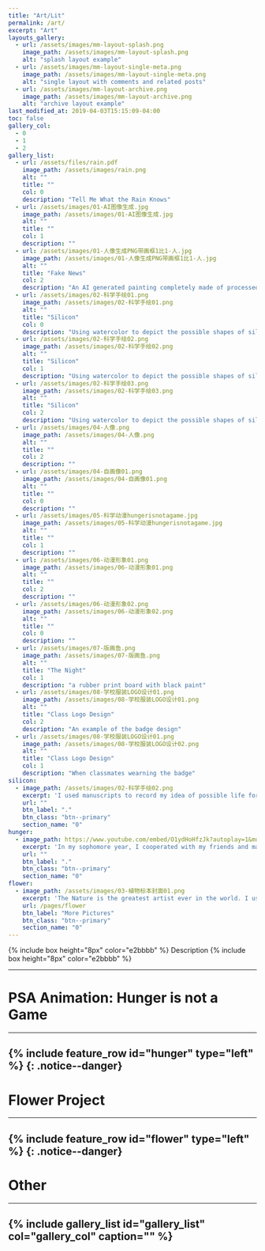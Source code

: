 ```yaml
---
title: "Art/Lit"
permalink: /art/
excerpt: "Art"
layouts_gallery:
  - url: /assets/images/mm-layout-splash.png
    image_path: /assets/images/mm-layout-splash.png
    alt: "splash layout example"
  - url: /assets/images/mm-layout-single-meta.png
    image_path: /assets/images/mm-layout-single-meta.png
    alt: "single layout with comments and related posts"
  - url: /assets/images/mm-layout-archive.png
    image_path: /assets/images/mm-layout-archive.png
    alt: "archive layout example"
last_modified_at: 2019-04-03T15:15:09-04:00
toc: false
gallery_col:
  - 0
  - 1
  - 2
gallery_list:
  - url: /assets/files/rain.pdf
    image_path: /assets/images/rain.png
    alt: ""
    title: ""
    col: 0
    description: "Tell Me What the Rain Knows"
  - url: /assets/images/01-AI图像生成.jpg
    image_path: /assets/images/01-AI图像生成.jpg
    alt: ""
    title: ""
    col: 1
    description: ""
  - url: /assets/images/01-人像生成PNG带画框1比1-人.jpg
    image_path: /assets/images/01-人像生成PNG带画框1比1-人.jpg
    alt: ""
    title: "Fake News"
    col: 2
    description: "An AI generated painting completely made of processed random numbers"
  - url: /assets/images/02-科学手绘01.png
    image_path: /assets/images/02-科学手绘01.png
    alt: ""
    title: "Silicon"
    col: 0
    description: "Using watercolor to depict the possible shapes of silicon based lives."
  - url: /assets/images/02-科学手绘02.png
    image_path: /assets/images/02-科学手绘02.png
    alt: ""
    title: "Silicon"
    col: 1
    description: "Using watercolor to depict the possible shapes of silicon based lives."
  - url: /assets/images/02-科学手绘03.png
    image_path: /assets/images/02-科学手绘03.png
    alt: ""
    title: "Silicon"
    col: 2
    description: "Using watercolor to depict the possible shapes of silicon based lives."
  - url: /assets/images/04-人像.png
    image_path: /assets/images/04-人像.png
    alt: ""
    title: ""
    col: 2
    description: ""
  - url: /assets/images/04-自画像01.png
    image_path: /assets/images/04-自画像01.png
    alt: ""
    title: ""
    col: 0
    description: ""
  - url: /assets/images/05-科学动漫hungerisnotagame.jpg
    image_path: /assets/images/05-科学动漫hungerisnotagame.jpg
    alt: ""
    title: ""
    col: 1
    description: ""
  - url: /assets/images/06-动漫形象01.png
    image_path: /assets/images/06-动漫形象01.png
    alt: ""
    title: ""
    col: 2
    description: ""
  - url: /assets/images/06-动漫形象02.png
    image_path: /assets/images/06-动漫形象02.png
    alt: ""
    title: ""
    col: 0
    description: ""
  - url: /assets/images/07-版画鱼.png
    image_path: /assets/images/07-版画鱼.png
    alt: ""
    title: "The Night"
    col: 1
    description: "a rubber print board with black paint"
  - url: /assets/images/08-学校服装LOGO设计01.png
    image_path: /assets/images/08-学校服装LOGO设计01.png
    alt: ""
    title: "Class Logo Design"
    col: 2
    description: "An example of the badge design"
  - url: /assets/images/08-学校服装LOGO设计01.png
    image_path: /assets/images/08-学校服装LOGO设计02.png
    alt: ""
    title: "Class Logo Design"
    col: 1
    description: "When classmates wearning the badge"
silicon:
  - image_path: /assets/images/02-科学手绘02.png
    excerpt: 'I used manuscripts to record my idea of possible life forms based on Silicon instead of Carbon. The chemical properties of silicon based compound gives their species unique features like having slow reaction time, living in water, and requiring high pressure. These drawing demonstrates and record my idea of how these life forms with specific properties above would look like if they exist.'
    url: ""
    btn_label: "."
    btn_class: "btn--primary"
    section_name: "0"
hunger:
  - image_path: https://www.youtube.com/embed/O1ydHoHfzJk?autoplay=1&mute=1
    excerpt: 'In my sophomore year, I cooperated with my friends and made this PSA animation for worldof7billion.org, competing in the Student Video Contest. The video focuses on making global awareness of hunger and raising several solutions to this problem. My teammates focused on creating the scripts while I animated the video.'
    url: ""
    btn_label: "."
    btn_class: "btn--primary"
    section_name: "0"
flower:
  - image_path: /assets/images/03-植物标本封面01.png
    excerpt: 'The Nature is the greatest artist ever in the world. I used my heart to picked, pressed, and saved about 80 samples of different flowers. In 42 pages, each species has a common name, family name, scientific name, and location.'
    url: /pages/flower
    btn_label: "More Pictures"
    btn_class: "btn--primary"
    section_name: "0"
---
```


{% include box height="8px" color="e2bbbb" %}
Description
{% include box height="8px" color="e2bbbb" %}

---
# PSA Animation: Hunger is not a Game
---
{% include feature_row id="hunger" type="left" %}
{: .notice--danger}
---
# Flower Project
---
{% include feature_row id="flower" type="left" %}
{: .notice--danger}
---
# Other
---
{% include gallery_list id="gallery_list" col="gallery_col" caption="" %}
---